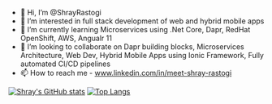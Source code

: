 - 👋 Hi, I’m @ShrayRastogi
- 👀 I’m interested in full stack development of web and hybrid mobile apps
- 🌱 I’m currently learning Microservices using .Net Core, Dapr, RedHat OpenShift, AWS, Angualr 11
- 💞️ I’m looking to collaborate on Dapr building blocks, Microservices Architecture, Web Dev, Hybrid Mobile Apps using Ionic Framework, Fully automated CI/CD pipelines
- 📫 How to reach me - www.linkedin.com/in/meet-shray-rastogi

[![Shray's GitHub stats](https://github-readme-stats.vercel.app/api?username=ShrayRastogi&show_icons=true&theme=nightowl
)](https://github.com/ShrayRastogi/github-readme-stats)     [![Top Langs](https://github-readme-stats.vercel.app/api/top-langs/?username=ShrayRastogi&langs_count=8&theme=nightowl&card_width=175)](https://github.com/ShrayRastogi/github-readme-stats)


<!---
ShrayRastogi/ShrayRastogi is a ✨ special ✨ repository because its `README.md` (this file) appears on your GitHub profile.
You can click the Preview link to take a look at your changes.
--->
